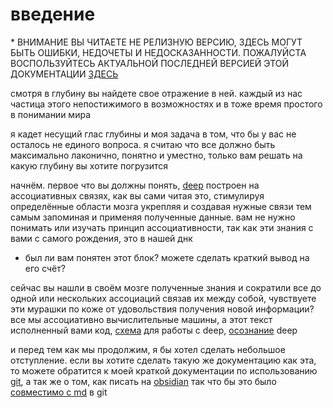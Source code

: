 # введение
\* ВНИМАНИЕ ВЫ ЧИТАЕТЕ НЕ РЕЛИЗНУЮ ВЕРСИЮ, ЗДЕСЬ МОГУТ БЫТЬ ОШИБКИ, НЕДОЧЕТЫ И НЕДОСКАЗАННОСТИ. ПОЖАЛУЙСТА ВОСПОЛЬЗУЙТЕСЬ АКТУАЛЬНОЙ ПОСЛЕДНЕЙ ВЕРСИЕЙ ЭТОЙ ДОКУМЕНТАЦИИ [ЗДЕСЬ](realise.md)

смотря в глубину вы найдете свое отражение в ней. каждый из нас частица этого непостижимого в возможностях и в тоже время простого в понимании мира

я кадет несущий глас глубины и моя задача в том, что бы у вас не осталось не единого вопроса. я считаю что все должно быть максимально лаконично, понятно и уместно, только вам решать на какую глубину вы хотите погрузится

начнём. первое что вы должны понять, [deep](https://deep.foundation/) построен на ассоциативных связях, как вы сами читая это, стимулируя определённые области мозга укрепляя и создавая нужные связи тем самым запоминая и применяя полученные данные. вам не нужно понимать или изучать принцип ассоциативности, так как эти знания с вами с самого рождения, это в нашей днк
- был ли вам понятен этот блок? можете сделать краткий вывод на его счёт?

сейчас вы нашли в своём мозге полученные знания и сократили все до одной или нескольких ассоциаций связав их между собой, чувствуете эти мурашки по коже от удовольствия получения новой информации? все мы ассоциативно вычислительные машины, а этот текст исполненный вами код, [схема](scheme.md#схема) для работы с deep, [осознание](scheme.md#осознание) deep

и перед тем как мы продолжим, я бы хотел сделать небольшое отступление. если вы хотите сделать такую же документацию как эта, то можете обратится к моей краткой документации по использованию [git](git.md), а так же о том, как писать на [obsidian](https://obsidian.md/) так что бы это было [совместимо с md](syntax_md) в git